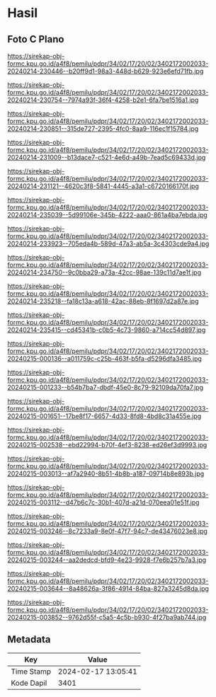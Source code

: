 # Hasil

## Foto C Plano

https://sirekap-obj-formc.kpu.go.id/a4f8/pemilu/pdpr/34/02/17/20/02/3402172002033-20240214-230446--b20ff9d1-98a3-448d-b629-923e6efd71fb.jpg

https://sirekap-obj-formc.kpu.go.id/a4f8/pemilu/pdpr/34/02/17/20/02/3402172002033-20240214-230754--7974a93f-36f4-4258-b2e1-6fa7be1516a1.jpg

https://sirekap-obj-formc.kpu.go.id/a4f8/pemilu/pdpr/34/02/17/20/02/3402172002033-20240214-230851--315de727-2395-4fc0-8aa9-116ec1f15784.jpg

https://sirekap-obj-formc.kpu.go.id/a4f8/pemilu/pdpr/34/02/17/20/02/3402172002033-20240214-231009--b13dace7-c521-4e6d-a49b-7ead5c69433d.jpg

https://sirekap-obj-formc.kpu.go.id/a4f8/pemilu/pdpr/34/02/17/20/02/3402172002033-20240214-231121--4620c3f8-5841-4445-a3a1-c6720166170f.jpg

https://sirekap-obj-formc.kpu.go.id/a4f8/pemilu/pdpr/34/02/17/20/02/3402172002033-20240214-235039--5d99106e-345b-4222-aaa0-861a4ba7ebda.jpg

https://sirekap-obj-formc.kpu.go.id/a4f8/pemilu/pdpr/34/02/17/20/02/3402172002033-20240214-233923--705eda4b-589d-47a3-ab5a-3c4303cde9a4.jpg

https://sirekap-obj-formc.kpu.go.id/a4f8/pemilu/pdpr/34/02/17/20/02/3402172002033-20240214-234750--9c0bba29-a73a-42cc-98ae-139c11d7ae1f.jpg

https://sirekap-obj-formc.kpu.go.id/a4f8/pemilu/pdpr/34/02/17/20/02/3402172002033-20240214-235218--fa18c13a-a618-42ac-88eb-8f1697d2a87e.jpg

https://sirekap-obj-formc.kpu.go.id/a4f8/pemilu/pdpr/34/02/17/20/02/3402172002033-20240214-235415--cd45341b-c0b5-4c73-9860-a714cc54d897.jpg

https://sirekap-obj-formc.kpu.go.id/a4f8/pemilu/pdpr/34/02/17/20/02/3402172002033-20240215-000136--a011759c-c25b-463f-b5fa-d5296dfa3485.jpg

https://sirekap-obj-formc.kpu.go.id/a4f8/pemilu/pdpr/34/02/17/20/02/3402172002033-20240215-001233--b54b7ba7-dbdf-45e0-8c79-92109da70fa7.jpg

https://sirekap-obj-formc.kpu.go.id/a4f8/pemilu/pdpr/34/02/17/20/02/3402172002033-20240215-001651--17be8f17-6657-4d33-8fd8-4bd8c31a455e.jpg

https://sirekap-obj-formc.kpu.go.id/a4f8/pemilu/pdpr/34/02/17/20/02/3402172002033-20240215-002538--ebd22994-b70f-4ef3-8238-ed26ef3d9993.jpg

https://sirekap-obj-formc.kpu.go.id/a4f8/pemilu/pdpr/34/02/17/20/02/3402172002033-20240215-003013--af7a2940-8b51-4b8b-a187-09714b8e893b.jpg

https://sirekap-obj-formc.kpu.go.id/a4f8/pemilu/pdpr/34/02/17/20/02/3402172002033-20240215-003112--d47b6c7c-30b1-407d-a21d-070eea01e51f.jpg

https://sirekap-obj-formc.kpu.go.id/a4f8/pemilu/pdpr/34/02/17/20/02/3402172002033-20240215-003246--8c7233a9-8e0f-47f7-94c7-de43476023e8.jpg

https://sirekap-obj-formc.kpu.go.id/a4f8/pemilu/pdpr/34/02/17/20/02/3402172002033-20240215-003244--aa2dedcd-bfd9-4e23-9928-f7e6b257b7a3.jpg

https://sirekap-obj-formc.kpu.go.id/a4f8/pemilu/pdpr/34/02/17/20/02/3402172002033-20240215-003644--8a48626a-3f86-4914-84ba-827a3245d8da.jpg

https://sirekap-obj-formc.kpu.go.id/a4f8/pemilu/pdpr/34/02/17/20/02/3402172002033-20240215-003852--9762d55f-c5a5-4c5b-b930-4f27ba9ab744.jpg


## Metadata

| Key        | Value               |
| ---------- | ------------------- |
| Time Stamp | 2024-02-17 13:05:41 |
| Kode Dapil | 3401                |



